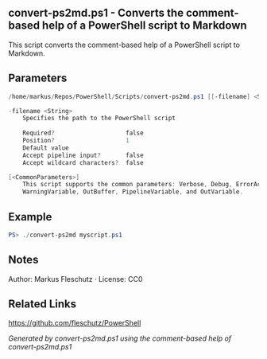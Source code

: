 ## convert-ps2md.ps1 - Converts the comment-based help of a PowerShell script to Markdown

This script converts the comment-based help of a PowerShell script to Markdown.

## Parameters
```powershell
/home/markus/Repos/PowerShell/Scripts/convert-ps2md.ps1 [[-filename] <String>] [<CommonParameters>]

-filename <String>
    Specifies the path to the PowerShell script
    
    Required?                    false
    Position?                    1
    Default value                
    Accept pipeline input?       false
    Accept wildcard characters?  false

[<CommonParameters>]
    This script supports the common parameters: Verbose, Debug, ErrorAction, ErrorVariable, WarningAction, 
    WarningVariable, OutBuffer, PipelineVariable, and OutVariable.
```

## Example
```powershell
PS> ./convert-ps2md myscript.ps1

```

## Notes
Author: Markus Fleschutz · License: CC0

## Related Links
https://github.com/fleschutz/PowerShell

*Generated by convert-ps2md.ps1 using the comment-based help of convert-ps2md.ps1*
